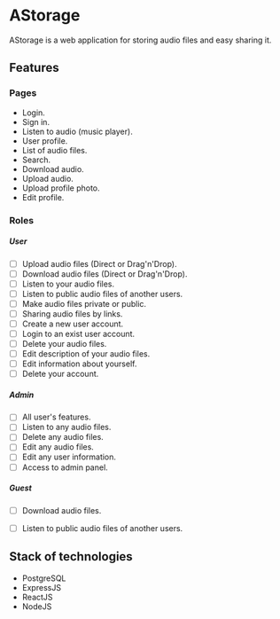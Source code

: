 # AStorage

AStorage is a web application for storing audio files and easy sharing it.

## Features
### Pages
- Login.
- Sign in.
- Listen to audio (music player).
- User profile.
- List of audio files.
- Search.
- Download audio.
- Upload audio.
- Upload profile photo.
- Edit profile.

### Roles
##### User
- [ ] Upload audio files (Direct or Drag'n'Drop).
- [ ] Download audio files (Direct or Drag'n'Drop).
- [ ] Listen to your audio files.
- [ ] Listen to public audio files of another users.
- [ ] Make audio files private or public.
- [ ] Sharing audio files by links.
- [ ] Create a new user account.
- [ ] Login to an exist user account.
- [ ] Delete your audio files.
- [ ] Edit description of your audio files.
- [ ] Edit information about yourself.
- [ ] Delete your account.

##### Admin
- [ ] All user's features.
- [ ] Listen to any audio files.
- [ ] Delete any audio files. 
- [ ] Edit any audio files. 
- [ ] Edit any user information. 
- [ ] Access to admin panel.

##### Guest
- [ ] Download audio files.
- [ ] Listen to public audio files of another users.



## Stack of technologies
- PostgreSQL
- ExpressJS
- ReactJS
- NodeJS
